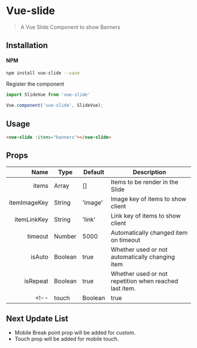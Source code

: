 # Vue-slide

> A Vue Slide Component to show Banners

## Installation
#### NPM

```bash
npm install vue-slide --save
```

Register the component

```js
import SlideVue from 'vue-slide'
```

```js
Vue.component('vue-slide', SlideVue);
```

## Usage

```html
<vue-slide :items="banners"></vue-slide>
```

## Props
| Name | Type | Default | Description |
| ---:| --- | ---| --- |
| items | Array | [] | Items to be render in the Slide |
| itemImageKey | String | 'image' | Image key of items to show client |
| itemLinkKey | String | 'link' | Link key of items to show client |
| timeout | Number | 5000 | Automatically changed item on timeout |
| isAuto | Boolean | true | Whether used or not automatically changing item |
| isRepeat | Boolean | true | Whether used or not repetition when reached last item. |
<!-- | touch | Boolean | true | Whether used or not flip using touch action | -->

## Next Update List
- Mobile Break point prop will be added for custom.
- Touch prop will be added for mobile touch.

